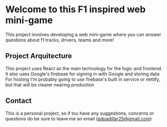 # Welcome to this F1 inspired web mini-game

This project involves developing a web mini-game where you can answer questions about f1 tracks, drivers, teams and more!

## Project Arquitecture

This project uses React as the main technology for the logic and frontend. \
It also uses Google's firebase for signing in with Google and storing data \
For hosting I'm probably going to use firebase's built in service or netlify, but that will be clearer nearing production

## Contact

This is a personal project, so if tou have any suggestions, concerns or questions do be sure to leave me an email (adpadillar25@gmail.com)
